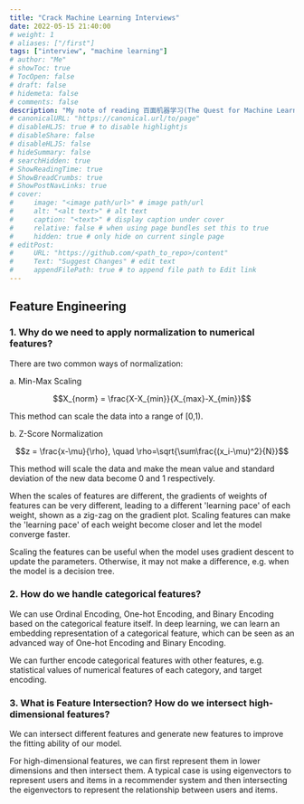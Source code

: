 ```yaml
---
title: "Crack Machine Learning Interviews"
date: 2022-05-15 21:40:00
# weight: 1
# aliases: ["/first"]
tags: ["interview", "machine learning"]
# author: "Me"
# showToc: true
# TocOpen: false
# draft: false
# hidemeta: false
# comments: false
description: "My note of reading 百面机器学习(The Quest for Machine Learning)"
# canonicalURL: "https://canonical.url/to/page"
# disableHLJS: true # to disable highlightjs
# disableShare: false
# disableHLJS: false
# hideSummary: false
# searchHidden: true
# ShowReadingTime: true
# ShowBreadCrumbs: true
# ShowPostNavLinks: true
# cover:
#     image: "<image path/url>" # image path/url
#     alt: "<alt text>" # alt text
#     caption: "<text>" # display caption under cover
#     relative: false # when using page bundles set this to true
#     hidden: true # only hide on current single page
# editPost:
#     URL: "https://github.com/<path_to_repo>/content"
#     Text: "Suggest Changes" # edit text
#     appendFilePath: true # to append file path to Edit link
---
```


## Feature Engineering

### 1. Why do we need to apply normalization to numerical features?

There are two common ways of normalization:

a. Min-Max Scaling

$$X_{norm} = \frac{X-X_{min}}{X_{max}-X_{min}}$$

This method can scale the data into a range of \[0,1\).

b. Z-Score Normalization

$$z = \frac{x-\mu}{\rho}, \quad \rho=\sqrt{\sum\frac{(x_i-\mu)^2}{N}}$$

This method will scale the data and make the mean value and standard deviation of the new data become 0 and 1 respectively.

When the scales of features are different, the gradients of weights of features can be very different, leading to a different 'learning pace' of each weight, shown as a zig-zag on the gradient plot. Scaling features can make the 'learning pace' of each weight become closer and let the model converge faster.

Scaling the features can be useful when the model uses gradient descent to update the parameters. Otherwise, it may not make a difference, e.g. when the model is a decision tree. 


### 2. How do we handle categorical features?

We can use Ordinal Encoding, One-hot Encoding, and Binary Encoding based on the categorical feature itself. In deep learning, we can learn an embedding representation of a categorical feature, which can be seen as an advanced way of One-hot Encoding and Binary Encoding.

We can further encode categorical features with other features, e.g. statistical values of numerical features of each category, and target encoding.

### 3. What is Feature Intersection? How do we intersect high-dimensional features?

We can intersect different features and generate new features to improve the fitting ability of our model.

For high-dimensional features, we can first represent them in lower dimensions and then intersect them. A typical case is using eigenvectors to represent users and items in a recommender system and then intersecting the eigenvectors to represent the relationship between users and items.
